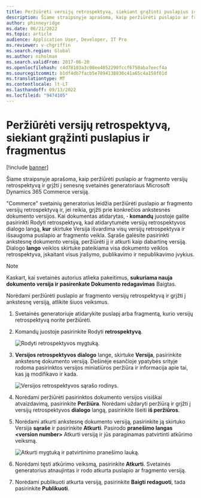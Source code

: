 ```yaml
---
title: Peržiūrėti versijų retrospektyvą, siekiant grąžinti puslapius ir fragmentus
description: Šiame straipsnyje aprašoma, kaip peržiūrėti puslapio ar fragmento versijų retrospektyvą ir grįžti į senesnę svetainės generatoriaus Microsoft Dynamics 365 Commerce versiją.
author: phinneyridge
ms.date: 06/21/2022
ms.topic: article
audience: Application User, Developer, IT Pro
ms.reviewer: v-chgriffin
ms.search.region: Global
ms.author: niholman
ms.search.validFrom: 2017-06-20
ms.openlocfilehash: c4d78103a3c08ee4052290fccf6750aba7eecf4a
ms.sourcegitcommit: b1df4db7facb5e7094138836c41a65c4a158f01d
ms.translationtype: MT
ms.contentlocale: lt-LT
ms.lasthandoff: 09/13/2022
ms.locfileid: "9474105"
---
```

# <a name="view-version-history-to-revert-pages-and-fragments"></a>Peržiūrėti versijų retrospektyvą, siekiant grąžinti puslapius ir fragmentus

[!include [banner](includes/banner.md)]

Šiame straipsnyje aprašoma, kaip peržiūrėti puslapio ar fragmento versijų retrospektyvą ir grįžti į senesnę svetainės generatoriaus Microsoft Dynamics 365 Commerce versiją.

"Commerce" svetainių generatorius leidžia peržiūrėti puslapio ar fragmento versijų retrospektyvą ir, jei reikia, grįžti prie konkrečios ankstesnės dokumento versijos. Kai dokumentas atidarytas, **·** **komandų** juostoje galite pasirinkti Rodyti retrospektyvą, kad atidarytumėte versijų retrospektyvos dialogo langą, **kur** skirtuke Versija išvardima visų versijų retrospektyva ir išsaugoma puslapio ar fragmento veikla. Sąraše galėsite pasirinkti ankstesnę dokumento versiją, peržiūrėti jį ir atkurti kaip dabartinę versiją. Dialogo **lango** veiklos skirtuke pateikiama visa dokumento veiklos retrospektyva, įskaitant visus įrašymo, publikavimo ir nepublikavimo įvykius.

> [!NOTE]
> Kaskart, kai svetainės autorius atlieka pakeitimus, **sukuriama nauja dokumento versija ir pasirenkate Dokumento redagavimas** Baigtas. 

Norėdami peržiūrėti puslapio ar fragmento versijų retrospektyvą ir grįžti į ankstesnę versiją, atlikite šiuos veiksmus.

1. Svetainės generatoriuje atidarykite puslapį arba fragmentą, kurio versijų retrospektyvą norite peržiūrėti.
1. Komandų juostoje pasirinkite Rodyti **retrospektyvą**.

    ![Rodyti retrospektyvos mygtuką.](./media/version-history-1.png)

1. **Versijos retrospektyvos dialogo** lange, skirtuke **Versija**, pasirinkite ankstesnę dokumento versiją. Dešinėje esančioje ypatybės srityje rodoma pasirinktos versijos miniatiūros peržiūra ir informacija apie tai, kas ją modifikavo ir kada.

    ![Versijos retrospektyvos sąrašo rodinys.](./media/version-history-2.png)

1. Norėdami peržiūrėti pasirinktos dokumento versijos visiškai atvaizdavimą, pasirinkite **Peržiūra**. Norėdami uždaryti peržiūrą ir grįžti į versijų retrospektyvos **dialogo** langą, pasirinkite Išeiti **iš peržiūros**.
1. Norėdami atkurti ankstesnę dokumento versiją, pasirinkite ją skirtuko Versija **sąraše** ir pasirinkite **Atkurti**. Pasirodo **pranešimo langas \<version number\>** Atkurti versiją ir jūs paraginamas patvirtinti atkūrimo veiksmą. 

    ![Atkurti mygtuką ir patvirtinimo pranešimo lauką.](./media/version-history-3.png)

1. Norėdami tęsti atkūrimo veiksmą, pasirinkite **Atkurti**. Svetainės generatorius atnaujintas ir rodo atkurta puslapio ar fragmento versiją.
1. Norėdami publikuoti atkurta versiją, pasirinkite **Baigti redaguoti**, tada pasirinkite **Publikuoti**.
